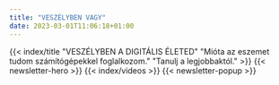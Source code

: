 ```yaml
---
title: "VESZÉLYBEN VAGY"
date: 2023-03-01T11:06:18+01:00
---
```

{{< index/title "VESZÉLYBEN A DIGITÁLIS ÉLETED" "Mióta az eszemet tudom számítógépekkel foglalkozom." "Tanulj a legjobbaktól." >}}
{{< newsletter-hero >}}
{{< index/videos >}}
{{< newsletter-popup >}}
